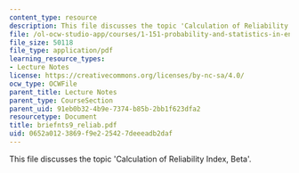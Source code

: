 ```yaml
---
content_type: resource
description: This file discusses the topic 'Calculation of Reliability Index, Beta'.
file: /ol-ocw-studio-app/courses/1-151-probability-and-statistics-in-engineering-spring-2005/0652a0123869f9e225427deeeadb2daf_briefnts9_reliab.pdf
file_size: 50118
file_type: application/pdf
learning_resource_types:
- Lecture Notes
license: https://creativecommons.org/licenses/by-nc-sa/4.0/
ocw_type: OCWFile
parent_title: Lecture Notes
parent_type: CourseSection
parent_uid: 91eb0b32-4b9e-7374-b85b-2bb1f623dfa2
resourcetype: Document
title: briefnts9_reliab.pdf
uid: 0652a012-3869-f9e2-2542-7deeeadb2daf
---
```

This file discusses the topic 'Calculation of Reliability Index, Beta'.